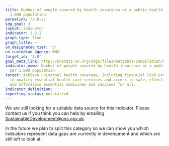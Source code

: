 ```yaml
---
title: Number of people covered by health insurance or a public health system per
  1,000 population
permalink: /3-8-2/
sdg_goal: 3
layout: indicator
indicator: 3.8.2
graph_type: line
graph_title: ~
un_designated_tier: '3'
un_custodian_agency: WHO
target_id: '3.8'
goal_meta_link: http://unstats.un.org/sdgs/files/metadata-compilation/Metadata-Goal-3.pdf
indicator_name: Number of people covered by health insurance or a public health system
  per 1,000 population
target: Achieve universal health coverage, including financial risk protection, access
  to quality essential health-care services and access to safe, effective, quality
  and affordable essential medicines and vaccines for all.
indicator_definition: ''
reporting_status: notstarted
---
```


We are still looking for a suitable data source for this indicator. Please contact us if you think you can help by emailing <a href="mailto:SustainableDevelopment@ons.gov.uk">SustainableDevelopment@ons.gov.uk</a>.

In the future we plan to split this category so we can show you which indicators represent data gaps are currently in development and which are still left to look at.
